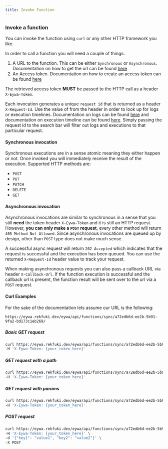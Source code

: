 ```yaml
---
title: Invoke Function
---
```


### Invoke a function

You can invoke the function using `curl` or any other HTTP framework you like. 

In order to call a function you will need a couple of things:
1. A URL to the function. This can be either `Synchronous` or `Asynchronous`. Documentation on how to get the url can be found [here](/docs/functions/manage#invocation-urls)
2. An Access token. Documentation on how to create an access token can be found [here](/docs/access_tokens/create)

The retrieved access token **MUST** be passed to the HTTP call as a header `X-Eywa-Token`.

Each invocation generates a unique `request id` that is returned as a header `X-Request-Id`. Use the value of from the header in order to look up for logs or execution timelines. Documentation on logs can be found [here](/docs/logs/overview) and documentation on execution timeline can be found [here](/docs/executions/overview). Simply passing the request id to the search bar will filter out logs and executions to that particular request.


#### Synchronous invocation

Synchronous executions are in a sense atomic meaning they either happen or not. Once invoked you will immediately receive the result of the execution. Supported HTTP methods are:
- `POST`
- `PUT`
- `PATCH`
- `DELETE`
- `GET`

#### Asynchronous invocation

Asynchronous invocations are similar to synchronous in a sense that you still **need** the token header `X-Eywa-Token` and it is still an HTTP request.
However, **you can only make a `POST` request**, every other method will return `405 Method Not Allowed`. Since asynchronous invocations are queued up by design, other than `POST` type does not make much sense. 

A successful async request will return `202 Accepted` which indicates that the request is successful and the execution has been queued. You can use the returned `X-Request-Id` header value to track your request.

When making asynchronous requests you can also pass a callback URL via header `X-Callback-Url`. If the function execution is successful and the callback url is present, the function result will be sent over to the url via a `POST` request. 

#### Curl Examples

For the sake of the documentation lets assume our URL is the following:
```
https://eywa.rekfuki.dev/eywa/api/functions/sync/a72edb6d-ee2b-5b91-9fa2-bd173c1eb269/
```

##### Basic GET request
```bash
curl https://eywa.rekfuki.dev/eywa/api/functions/sync/a72edb6d-ee2b-5b91-9fa2-bd173c1eb269/ \
-H 'X-Eywa-Token: {your_token_here}' 
```

##### GET request with a path
```bash
curl https://eywa.rekfuki.dev/eywa/api/functions/sync/a72edb6d-ee2b-5b91-9fa2-bd173c1eb269/some/path/my/function/can/handle \
-H 'X-Eywa-Token: {your_token_here}' 
```

##### GET request with params
```bash
curl https://eywa.rekfuki.dev/eywa/api/functions/sync/a72edb6d-ee2b-5b91-9fa2-bd173c1eb269/foo?bar=baz&baz=foo \
-H 'X-Eywa-Token: {your_token_here}'
```

##### POST request 
```bash
curl https://eywa.rekfuki.dev/eywa/api/functions/sync/a72edb6d-ee2b-5b91-9fa2-bd173c1eb269/ \
-H 'X-Eywa-Token: {your_token_here}' \
-d '{"key1": "value1", "key2": "value2"}' \
-X POST
```